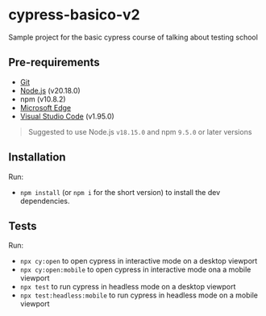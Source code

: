 # cypress-basico-v2

Sample project for the basic cypress course of talking about testing school

## Pre-requirements

- [Git](https://git-scm.com/) 
- [Node.js](https://nodejs.org/en/) (v20.18.0)
- npm (v10.8.2)
- [Microsoft Edge](https://www.microsoft.com/pt-br/edge/download?form=MA13FJ)
- [Visual Studio Code](https://code.visualstudio.com/) (v1.95.0)

> Suggested to use Node.js `v18.15.0` and npm `9.5.0` or later versions

## Installation

Run: 
- `npm install` (or `npm i` for the short version) to install the dev dependencies.

## Tests

Run:
- `npx cy:open` to open cypress in interactive mode on a desktop viewport
- `npx cy:open:mobile` to open cypress in interactive mode ona a mobile viewport
- `npx test` to run cypress in headless mode on a desktop viewport
- `npx test:headless:mobile` to run cypress in headless mode on a mobile viewport